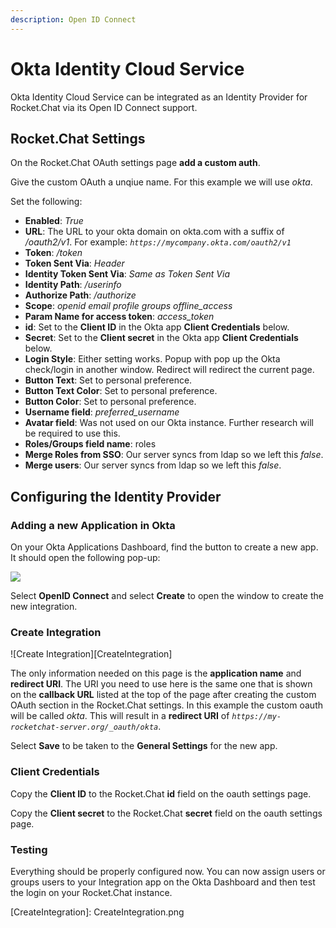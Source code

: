 ```yaml
---
description: Open ID Connect
---
```


# Okta Identity Cloud Service

Okta Identity Cloud Service can be integrated as an Identity Provider for Rocket.Chat via its Open ID Connect support.

## Rocket.Chat Settings

On the Rocket.Chat OAuth settings page **add a custom auth**.

Give the custom OAuth a unqiue name. For this example we will use _okta_.

Set the following:

* **Enabled**: _True_
* **URL**: The URL to your okta domain on okta.com with a suffix of _/oauth2/v1_. For example: _`https://mycompany.okta.com/oauth2/v1`_
* **Token**: _/token_
* **Token Sent Via**: _Header_
* **Identity Token Sent Via**: _Same as Token Sent Via_
* **Identity Path**: _/userinfo_
* **Authorize Path**: _/authorize_
* **Scope**: _openid email profile groups offline\_access_
* **Param Name for access token**: _access\_token_
* **id**: Set to the **Client ID** in the Okta app **Client Credentials** below.
* **Secret**: Set to the **Client secret** in the Okta app **Client Credentials** below.
* **Login Style**: Either setting works. Popup with pop up the Okta check/login in another window. Redirect will redirect the current page.
* **Button Text**: Set to personal preference.
* **Button Text Color**: Set to personal preference.
* **Button Color**: Set to personal preference.
* **Username field**: _preferred\_username_
* **Avatar field**: Was not used on our Okta instance. Further research will be required to use this.
* **Roles/Groups field name**: roles
* **Merge Roles from SSO**: Our server syncs from ldap so we left this _false_.
* **Merge users**: Our server syncs from ldap so we left this _false_.

## Configuring the Identity Provider

### Adding a new Application in Okta

On your Okta Applications Dashboard, find the button to create a new app. It should open the following pop-up:

![](../../../../../.gitbook/assets/addapp.png)

Select **OpenID Connect** and select **Create** to open the window to create the new integration.

### Create Integration

!\[Create Integration]\[CreateIntegration]

The only information needed on this page is the **application name** and **redirect URI**. The URI you need to use here is the same one that is shown on the **callback URL** listed at the top of the page after creating the custom OAuth section in the Rocket.Chat settings. In this example the custom oauth will be called _okta_. This will result in a **redirect URI** of _`https://my-rocketchat-server.org/_oauth/okta`_.

Select **Save** to be taken to the **General Settings** for the new app.

### Client Credentials

Copy the **Client ID** to the Rocket.Chat **id** field on the oauth settings page.

Copy the **Client secret** to the Rocket.Chat **secret** field on the oauth settings page.

### Testing

Everything should be properly configured now. You can now assign users or groups users to your Integration app on the Okta Dashboard and then test the login on your Rocket.Chat instance.

\[CreateIntegration]: CreateIntegration.png
